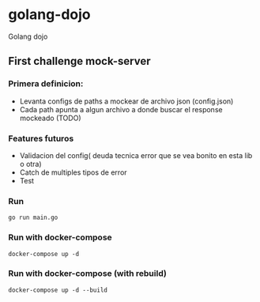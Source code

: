 # golang-dojo

Golang dojo

## First challenge mock-server

### Primera definicion:

- Levanta configs de paths a mockear de archivo json (config.json)
- Cada path apunta a algun archivo a donde buscar el response mockeado (TODO)

### Features futuros
- Validacion del config( deuda tecnica error que se vea bonito en esta lib o otra)
- Catch de multiples tipos de error
- Test
  
### Run

```go run main.go```

### Run with docker-compose

```docker-compose up -d```

### Run with docker-compose (with rebuild)

```docker-compose up -d --build```
